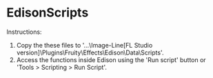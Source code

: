 # EdisonScripts

Instructions:
1. Copy the these files to '...\\Image-Line\[FL Studio version]\Plugins\Fruity\Effects\Edison\Data\Scripts'.
2. Access the functions inside Edison using the 'Run script' button or 'Tools > Scripting > Run Script'.
